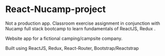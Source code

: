 # React-Nucamp-project

Not a production app.
Classroom exercise assignment in conjunction with Nucamp full stack bootcamp to learn fundamentals of ReactJS, Redux .

Website app for a fictional camping/campsite company.

Built using ReactJS, Redux, React-Router, Bootstrap/Reactstrap
